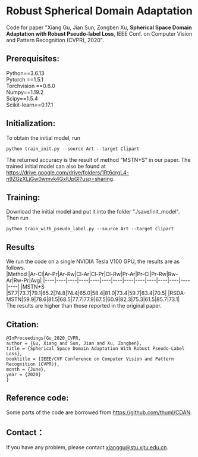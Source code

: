 # Robust Spherical Domain Adaptation
Code for paper "Xiang Gu, Jian Sun, Zongben Xu, **Spherical Space Domain Adaptation with Robust Pseudo-label Loss**, IEEE Conf. on Computer Vision and Pattern Recognition (CVPR), 2020".
## Prerequisites:
Python==3.6.13 <br>
Pytorch ==1.5.1 <br>
Torchvision ==0.6.0 <br>
Numpy==1.19.2 <br>
Scipy==1.5.4 <br>
Scikit-learn==0.17.1 <br>
## Initialization:
To obtain the initial model, run 
```
python train_init.py --source Art --target Clipart
```
The returned accuracy is the result of method "MSTN+S" in our paper. The trained initial model can also be found at https://drive.google.com/drive/folders/1Rt6crgL4-n9ZGzXLjGw0wmvk4GxlUpGI?usp=sharing.
## Training:
Download the initial model and put it into the folder "./save/init_model". Then run
```
python train_with_pseudo_label.py --source Art --target Clipart
```
## Results
We run the code on a single NVIDIA Tesla V100 GPU, the results are as follows.<br>
|Method |Ar-Cl|Ar-Pr|Ar-Rw|Cl-Ar|Cl-Pr|Cl-Rw|Pr-Ar|Pr-Cl|Pr-Rw|Rw-Ar|Rw-Pr|Avg|
|----|----|----|----|----|----|----|----|----|----|----|----|----|----|
|MSTN+S   |57.7|73.7|79.1|65.2|74.8|74.4|65.0|58.4|81.0|73.4|59.7|83.4|70.5|
|RSDA-MSTN|59.9|78.6|81.5|68.5|77.7|77.9|67.5|60.9|82.3|75.3|61.5|85.7|73.1|<br>
The results are higher than those reported in the original paper.
## Citation:
```
@InProceedings{Gu_2020_CVPR,
author = {Gu, Xiang and Sun, Jian and Xu, Zongben},
title = {Spherical Space Domain Adaptation With Robust Pseudo-Label Loss},
booktitle = {IEEE/CVF Conference on Computer Vision and Pattern Recognition (CVPR)},
month = {June},
year = {2020}
}
```
## Reference code:
Some parts of the code are borrowed from https://github.com/thuml/CDAN.
## Contact：
If you have any problem, please contact xianggu@stu.xjtu.edu.cn.
